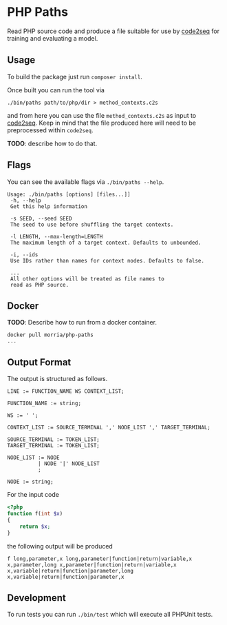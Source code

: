 # PHP Paths

Read PHP source code and produce a file suitable for use by [code2seq](http://code2seq.org)
for training and evaluating a model.

## Usage

To build the package just run `composer install`.

Once built you can run the tool via

```
./bin/paths path/to/php/dir > method_contexts.c2s
```

and from here you can use the file `method_contexts.c2s` as input to [code2seq](https://github.com/tech-srl/code2seq).
Keep in mind that the file produced here will need to be preprocessed within `code2seq`.

**TODO**: describe how to do that.

## Flags

You can see the available flags via `./bin/paths --help`.

```
Usage: ./bin/paths [options] [files...]]
 -h, --help
 Get this help information

 -s SEED, --seed SEED
 The seed to use before shuffling the target contexts.

 -l LENGTH, --max-length=LENGTH
 The maximum length of a target context. Defaults to unbounded.

 -i, --ids
 Use IDs rather than names for context nodes. Defaults to false.

 ...
 All other options will be treated as file names to
 read as PHP source.
```

## Docker

**TODO**: Describe how to run from a docker container.

```
docker pull morria/php-paths
...
```

## Output Format

The output is structured as follows.

```
LINE := FUNCTION_NAME WS CONTEXT_LIST;

FUNCTION_NAME := string;

WS := ' ';

CONTEXT_LIST := SOURCE_TERMINAL ',' NODE_LIST ',' TARGET_TERMINAL;

SOURCE_TERMINAL := TOKEN_LIST;
TARGET_TERMINAL := TOKEN_LIST;

NODE_LIST := NODE
          | NODE '|' NODE_LIST
          ;

NODE := string;
```

For the input code

```php
<?php
function f(int $x)
{
    return $x;
}
```

the following output will be produced


```
f long,parameter,x long,parameter|function|return|variable,x x,parameter,long x,parameter|function|return|variable,x x,variable|return|function|parameter,long x,variable|return|function|parameter,x
```


## Development

To run tests you can run `./bin/test` which will execute all PHPUnit tests.
